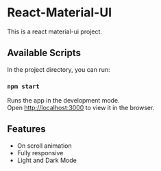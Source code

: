 # React-Material-UI
This is a react material-ui project.
## Available Scripts

In the project directory, you can run:

### `npm start`

Runs the app in the development mode.\
Open [http://localhost:3000](http://localhost:3000) to view it in the browser.

## Features

- On scroll animation
- Fully responsive
- Light and Dark Mode